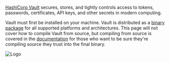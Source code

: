 [HashiCorp Vault](https://www.vaultproject.io) secures, stores, and tightly controls access to tokens, passwords, certificates, API keys, and other secrets in modern computing.

Vault must first be installed on your machine. Vault is distributed as a [binary package](https://www.vaultproject.io/downloads.html) for all supported platforms and architectures. This page will not cover how to compile Vault from source, but compiling from source is covered in the [documentation](https://www.vaultproject.io/docs/install/index.html) for those who want to be sure they're compiling source they trust into the final binary.

<img src="https://education-yh.s3-us-west-2.amazonaws.com/Vault_Icon_FullColor.png" alt="Logo"/>
